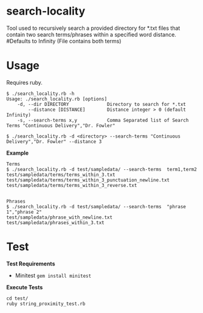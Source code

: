 # search-locality
Tool used to recursively search a provided directory for *.txt files that contain two search terms/phrases within a specified word distance. #Defaults to Infinity (File contains both terms)

# Usage
Requires ruby.

	$ ./search_locality.rb -h
	Usage: ./search_locality.rb [options]
        -d, --dir DIRECTORY              Directory to search for *.txt
            --distance [DISTANCE]        Distance integer > 0 (default Infinity)
        -s, --search-terms x,y           Comma Separated list of Search Terms "Continuous Delivery","Dr. Fowler"
    
    $ ./search_locality.rb -d <directory> --search-terms "Continuous Delivery","Dr. Fowler" --distance 3
        
    


**Example**

	Terms
	$ ./search_locality.rb -d test/sampledata/ --search-terms  term1,term2
	test/sampledata/terms/terms_within_3.txt
    test/sampledata/terms/terms_within_3_punctuation_newline.txt
    test/sampledata/terms/terms_within_3_reverse.txt

	
	Phrases
	$ ./search_locality.rb -d test/sampledata/ --search-terms  "phrase 1","phrase 2"
	test/sampledata/phrase_with_newline.txt
    test/sampledata/phrases_within_3.txt


# Test

**Test Requirements**

- Minitest ``gem install minitest``


**Execute Tests**

	cd test/
	ruby string_proximity_test.rb